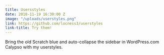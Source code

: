 ```yaml
---
title: Usersstyles
date: 2018-11-19 16:30:00 Z
image: "/uploads/userstyles.png"
link: https://github.com/locness3/userstyles
link-title: Try them!
---
```


Bring the old Scratch blue and auto-collapse the sidebar in WordPress.com Calypso with my userstyles.